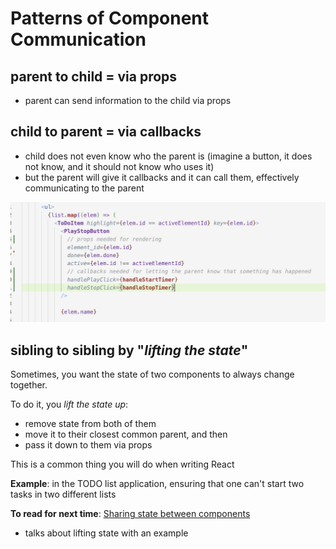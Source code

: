 # Patterns of Component Communication
## parent to child = via props

- parent can send information to the child via props

## child to parent = via callbacks
- child does not even know who the parent is (imagine a button, it does not know, and it should not know who uses it)
- but the parent will give it callbacks and it can call them, effectively communicating to the parent

![](images/props-and-callbacks.png)

## sibling to sibling by "*lifting the state*"

Sometimes, you want the state of two components to always change together. 

To do it, you _lift the state up_:
- remove state from both of them
- move it to their closest common parent, and then 
- pass it down to them via props


This is a common thing you will do when writing React


**Example**: in the TODO list application, ensuring that one can't start two tasks in two different lists

**To read for next time**: [Sharing state between components](https://react.dev/learn/sharing-state-between-components)
- talks about lifting state with an example

